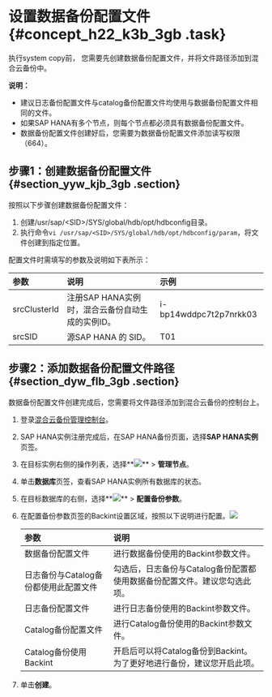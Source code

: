 # 设置数据备份配置文件 {#concept_h22_k3b_3gb .task}

执行system copy前， 您需要先创建数据备份配置文件，并将文件路径添加到混合云备份中。

**说明：** 

-   建议日志备份配置文件与catalog备份配置文件均使用与数据备份配置文件相同的文件。
-   如果SAP HANA有多个节点，则每个节点都必须具有数据备份配置文件。
-   数据备份配置文件创建好后，您需要为数据备份配置文件添加读写权限（664）。

## 步骤1：创建数据备份配置文件 {#section_yyw_kjb_3gb .section}

按照以下步骤创建数据备份配置文件：

1.  创建/usr/sap/<SID\>/SYS/global/hdb/opt/hdbconfig目录。
2.  执行命令`vi /usr/sap/<SID>/SYS/global/hdb/opt/hdbconfig/param`，将文件创建到指定位置。

配置文件时需填写的参数及说明如下表所示：

|参数|说明|示例|
|:-|:-|:-|
|srcClusterId|注册SAP HANA实例时，混合云备份自动生成的实例ID。|i-bp14wddpc7t2p7nrkk03|
|srcSID|源SAP HANA 的 SID。|T01|

## 步骤2：添加数据备份配置文件路径 {#section_dyw_flb_3gb .section}

数据备份配置文件创建完成后，您需要将文件路径添加到混合云备份的控制台上。

1.  登录[混合云备份管理控制台](https://hbr.console.aliyun.com)。
2.  SAP HANA实例注册完成后，在SAP HANA备份页面，选择**SAP HANA实例**页签。
3.  在目标实例右侧的操作列表，选择**![](http://static-aliyun-doc.oss-cn-hangzhou.aliyuncs.com/assets/img/40788/156862847160467_zh-CN.jpg)** \> **管理节点**。
4.  单击**数据库**页签，查看SAP HANA实例所有数据库的状态。
5.  在目标数据库的右侧，选择**![](http://static-aliyun-doc.oss-cn-hangzhou.aliyuncs.com/assets/img/40788/156862847160467_zh-CN.jpg)** \> **配置备份参数**。
6.  在配置备份参数页签的Backint设置区域，按照以下说明进行配置。![](http://static-aliyun-doc.oss-cn-hangzhou.aliyuncs.com/assets/img/85168/156862847160653_zh-CN.jpg)

 

    |参数|说明|
    |:-|:-|
    |数据备份配置文件|进行数据备份使用的Backint参数文件。|
    |日志备份与Catalog备份都使用此配置文件|勾选后，日志备份与Catalog备份配置都使用数据备份配置文件。建议您勾选此项。|
    |日志备份配置文件|进行日志备份使用的Backint参数文件。|
    |Catalog备份配置文件|进行Catalog备份使用的Backint参数文件。|
    |Catalog备份使用Backint|开启后可以将Catalog备份到Backint。为了更好地进行备份，建议您开启此项。|

7.  单击**创建**。

